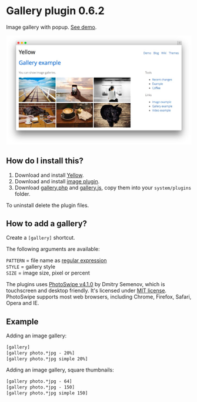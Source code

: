 Gallery plugin 0.6.2
====================
Image gallery with popup. [See demo](http://demo.datenstrom.se/wiki/gallery-example).

[![Screenshot](gallery-plugin.jpg?raw=true)](http://demo.datenstrom.se/wiki/gallery-example)

How do I install this?
----------------------
1. Download and install [Yellow](https://github.com/datenstrom/yellow/).  
2. Download and install [image plugin](https://github.com/datenstrom/yellow-extensions/tree/master/plugins/image).  
3. Download [gallery.php](gallery.php?raw=true) and [gallery.js](gallery.js?raw=true), copy them into your `system/plugins` folder.  

To uninstall delete the plugin files.

How to add a gallery?
---------------------
Create a `[gallery]` shortcut.

The following arguments are available:
  
`PATTERN` = file name as [regular expression](https://en.wikipedia.org/wiki/Regular_expression)  
`STYLE` = gallery style  
`SIZE` = image size, pixel or percent

The plugins uses [PhotoSwipe v4.1.0](http://photoswipe.com) by Dmitry Semenov, which is touchscreen and desktop friendly. It's licensed under [MIT license](http://opensource.org/licenses/MIT). PhotoSwipe supports most web browsers, including Chrome, Firefox, Safari, Opera and IE.

Example
-------
Adding an image gallery:

    [gallery]
    [gallery photo.*jpg - 20%]
    [gallery photo.*jpg simple 20%]

Adding an image gallery, square thumbnails:

    [gallery photo.*jpg - 64]
    [gallery photo.*jpg - 150]
    [gallery photo.*jpg simple 150]
